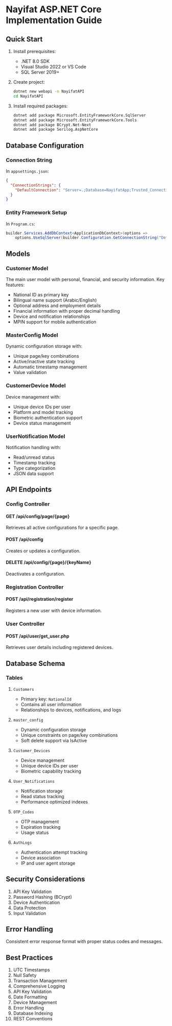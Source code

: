 # Nayifat ASP.NET Core Implementation Guide

## Quick Start

1. Install prerequisites:
   - .NET 8.0 SDK
   - Visual Studio 2022 or VS Code
   - SQL Server 2019+

2. Create project:
   ```bash
   dotnet new webapi -n NayifatAPI
   cd NayifatAPI
   ```

3. Install required packages:
   ```bash
   dotnet add package Microsoft.EntityFrameworkCore.SqlServer
   dotnet add package Microsoft.EntityFrameworkCore.Tools
   dotnet add package BCrypt.Net-Next
   dotnet add package Serilog.AspNetCore
   ```

## Database Configuration

### Connection String
In `appsettings.json`:
```json
{
  "ConnectionStrings": {
    "DefaultConnection": "Server=.;Database=NayifatApp;Trusted_Connection=True;MultipleActiveResultSets=true;TrustServerCertificate=True"
  }
}
```

### Entity Framework Setup
In `Program.cs`:
```csharp
builder.Services.AddDbContext<ApplicationDbContext>(options =>
    options.UseSqlServer(builder.Configuration.GetConnectionString("DefaultConnection")));
```

## Models

### Customer Model
The main user model with personal, financial, and security information.
Key features:
- National ID as primary key
- Bilingual name support (Arabic/English)
- Optional address and employment details
- Financial information with proper decimal handling
- Device and notification relationships
- MPIN support for mobile authentication

### MasterConfig Model
Dynamic configuration storage with:
- Unique page/key combinations
- Active/inactive state tracking
- Automatic timestamp management
- Value validation

### CustomerDevice Model
Device management with:
- Unique device IDs per user
- Platform and model tracking
- Biometric authentication support
- Device status management

### UserNotification Model
Notification handling with:
- Read/unread status
- Timestamp tracking
- Type categorization
- JSON data support

## API Endpoints

### Config Controller

#### GET /api/config/page/{page}
Retrieves all active configurations for a specific page.

#### POST /api/config
Creates or updates a configuration.

#### DELETE /api/config/{page}/{keyName}
Deactivates a configuration.

### Registration Controller

#### POST /api/registration/register
Registers a new user with device information.

### User Controller

#### POST /api/user/get_user.php
Retrieves user details including registered devices.

## Database Schema

### Tables

1. `Customers`
   - Primary key: `NationalId`
   - Contains all user information
   - Relationships to devices, notifications, and logs

2. `master_config`
   - Dynamic configuration storage
   - Unique constraints on page/key combinations
   - Soft delete support via IsActive

3. `Customer_Devices`
   - Device management
   - Unique device IDs per user
   - Biometric capability tracking

4. `User_Notifications`
   - Notification storage
   - Read status tracking
   - Performance optimized indexes

5. `OTP_Codes`
   - OTP management
   - Expiration tracking
   - Usage status

6. `AuthLogs`
   - Authentication attempt tracking
   - Device association
   - IP and user agent storage

## Security Considerations

1. API Key Validation
2. Password Hashing (BCrypt)
3. Device Authentication
4. Data Protection
5. Input Validation

## Error Handling

Consistent error response format with proper status codes and messages.

## Best Practices

1. UTC Timestamps
2. Null Safety
3. Transaction Management
4. Comprehensive Logging
5. API Key Validation
6. Date Formatting
7. Device Management
8. Error Handling
9. Database Indexing
10. REST Conventions 